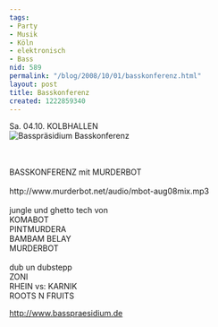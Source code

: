 ```yaml
---
tags:
- Party
- Musik
- Köln
- elektronisch
- Bass
nid: 589
permalink: "/blog/2008/10/01/basskonferenz.html"
layout: post
title: Basskonferenz
created: 1222859340
---
```

<p>Sa. 04.10. KOLBHALLEN<br /> <img alt="Basspr&auml;sidium Basskonferenz" src="/sites/default/files/6986332.jpg" /></p><!--break--> <p><br /><br /> BASSKONFERENZ mit MURDERBOT<br /><br /> http://www.murderbot.net/audio/mbot-aug08mix.mp3<br /><br /> jungle und ghetto tech von<br /> KOMABOT<br /> PINTMURDERA<br /> BAMBAM BELAY<br /> MURDERBOT<br /><br /> dub un dubstepp<br /> ZONI<br /> RHEIN vs: KARNIK<br /> ROOTS N FRUITS</p><a href="http://www.basspraesidium.de"> http://www.basspraesidium.de</a>
